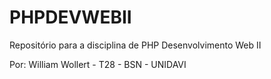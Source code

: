 # PHPDEVWEBII

Repositório para a disciplina de PHP Desenvolvimento Web II

Por: William Wollert - T28 - BSN - UNIDAVI